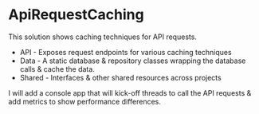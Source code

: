 # ApiRequestCaching
This solution shows caching techniques for API requests.
- API - Exposes request endpoints for various caching techniques
- Data - A static database & repository classes wrapping the database calls & cache the data.
- Shared - Interfaces & other shared resources across projects

I will add a console app that will kick-off threads to call the API requests & add metrics to show performance differences.

